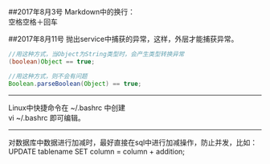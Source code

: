##2017年8月3号
Markdown中的换行：  
空格空格＋回车

##2017年8月11号
抛出service中捕获的异常，这样，外层才能捕获异常。

```java
//用这种方式，当Object为String类型时，会产生类型转换异常
(boolean)Object == true;

//用这种方式，则不会有问题
Boolean.parseBoolean(Object) == true;
```
***
Linux中快捷命令在 ~/.bashrc 中创建  
vi ~/.bashrc 即可编辑。

***
对数据库中数据进行加减时，最好直接在sql中进行加减操作，防止并发，比如：  
UPDATE tablename SET column = column + addition;